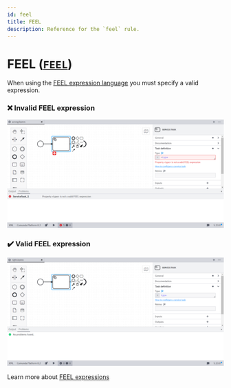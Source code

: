 ```yaml
---
id: feel
title: FEEL
description: Reference for the `feel` rule.
---
```


# FEEL ([`FEEL`](https://github.com/camunda/bpmnlint-plugin-camunda-compat/blob/main/rules/camunda-cloud/feel.js))

When using the [FEEL expression language](/docs/components/modeler/feel/what-is-feel/) you must specify a valid expression.

### ❌ Invalid FEEL expression

![Wrong](./img/feel/wrong.png)

### ✔️ Valid FEEL expression

![Right](./img/feel/right.png)

Learn more about [FEEL expressions](/docs/components/modeler/feel/what-is-feel/)

